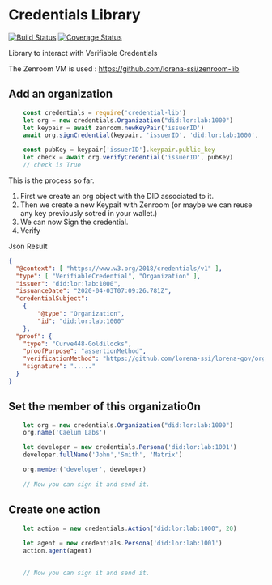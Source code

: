 # Credentials Library

[![Build Status](https://travis-ci.com/lorena-ssi/credential-lib.svg?branch=master)](https://travis-ci.com/lorena-ssi/credential-lib)
[![Coverage Status](https://coveralls.io/repos/github/lorena-ssi/credential-lib/badge.svg?branch=master)](https://coveralls.io/github/lorena-ssi/credential-lib?branch=master&service=github)

Library to interact with Verifiable Credentials

The Zenroom VM is used : https://github.com/lorena-ssi/zenroom-lib

## Add an organization

```javascript
    const credentials = require('credential-lib')
    let org = new credentials.Organization("did:lor:lab:1000")
    let keypair = await zenroom.newKeyPair('issuerID')
    await org.signCredential(keypair, 'issuerID', 'did:lor:lab:1000', 'https://github.com/lorena-ssi/lorena-gov/orgs/labtest/' + issuerID +'.md')

    const pubKey = keypair['issuerID'].keypair.public_key
    let check = await org.verifyCredential('issuerID', pubKey)
    // check is True
```
This is the process so far.
1. First we create an org object with the DID associated to it.
2. Then we create a new Keypait with Zenroom (or maybe we can reuse any key previously sotred in your wallet.)
3. We can now Sign the credential.
4. Verify

Json Result
```json
{
  "@context": [ "https://www.w3.org/2018/credentials/v1" ],
  "type": [ "VerifiableCredential", "Organization" ],
  "issuer": "did:lor:lab:1000",
  "issuanceDate": "2020-04-03T07:09:26.781Z",
  "credentialSubject":
    {
        "@type": "Organization",
        "id": "did:lor:lab:1000" 
    },
  "proof": {
    "type": "Curve448-Goldilocks",
    "proofPurpose": "assertionMethod",
    "verificationMethod": "https://github.com/lorena-ssi/lorena-gov/orgs/labtest/1000.md",
    "signature": "....."
  }
}
```

## Set the member of this organizatio0n

```javascript
    let org = new credentials.Organization("did:lor:lab:1000")
    org.name('Caelum Labs')

    let developer = new credentials.Persona('did:lor:lab:1001')
    developer.fullName('John','Smith', 'Matrix')

    org.member('developer', developer)
    
    // Now you can sign it and send it.
```

## Create one action

```javascript
    let action = new credentials.Action("did:lor:lab:1000", 20)
    
    let agent = new credentials.Persona('did:lor:lab:1001')
    action.agent(agent)

    
    // Now you can sign it and send it.
```
